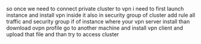 so once we need to connect private cluster to vpn i need to first launch instance and install vpn inside it also in security group of cluster add rule all traffic and security group if of instance where your vpn server install than download ovpn profile go to another machine and install vpn client and upload that file and than try to access cluster
